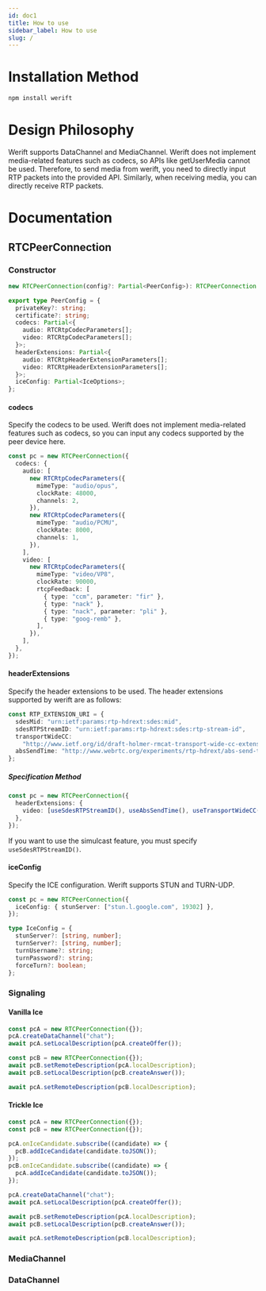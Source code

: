 ```yaml
---
id: doc1
title: How to use
sidebar_label: How to use
slug: /
---
```


# Installation Method

```sh
npm install werift
```

# Design Philosophy

Werift supports DataChannel and MediaChannel.
Werift does not implement media-related features such as codecs, so APIs like getUserMedia cannot be used. Therefore, to send media from werift, you need to directly input RTP packets into the provided API. Similarly, when receiving media, you can directly receive RTP packets.

# Documentation

## RTCPeerConnection

### Constructor

```typescript
new RTCPeerConnection(config?: Partial<PeerConfig>): RTCPeerConnection

export type PeerConfig = {
  privateKey?: string;
  certificate?: string;
  codecs: Partial<{
    audio: RTCRtpCodecParameters[];
    video: RTCRtpCodecParameters[];
  }>;
  headerExtensions: Partial<{
    audio: RTCRtpHeaderExtensionParameters[];
    video: RTCRtpHeaderExtensionParameters[];
  }>;
  iceConfig: Partial<IceOptions>;
};
```

#### codecs

Specify the codecs to be used.
Werift does not implement media-related features such as codecs, so you can input any codecs supported by the peer device here.

```typescript
const pc = new RTCPeerConnection({
  codecs: {
    audio: [
      new RTCRtpCodecParameters({
        mimeType: "audio/opus",
        clockRate: 48000,
        channels: 2,
      }),
      new RTCRtpCodecParameters({
        mimeType: "audio/PCMU",
        clockRate: 8000,
        channels: 1,
      }),
    ],
    video: [
      new RTCRtpCodecParameters({
        mimeType: "video/VP8",
        clockRate: 90000,
        rtcpFeedback: [
          { type: "ccm", parameter: "fir" },
          { type: "nack" },
          { type: "nack", parameter: "pli" },
          { type: "goog-remb" },
        ],
      }),
    ],
  },
});
```

#### headerExtensions

Specify the header extensions to be used.
The header extensions supported by werift are as follows:

```typescript
const RTP_EXTENSION_URI = {
  sdesMid: "urn:ietf:params:rtp-hdrext:sdes:mid",
  sdesRTPStreamID: "urn:ietf:params:rtp-hdrext:sdes:rtp-stream-id",
  transportWideCC:
    "http://www.ietf.org/id/draft-holmer-rmcat-transport-wide-cc-extensions-01",
  absSendTime: "http://www.webrtc.org/experiments/rtp-hdrext/abs-send-time",
};
```

##### Specification Method

```typescript
const pc = new RTCPeerConnection({
  headerExtensions: {
    video: [useSdesRTPStreamID(), useAbsSendTime(), useTransportWideCC()],
  },
});
```

If you want to use the simulcast feature, you must specify `useSdesRTPStreamID()`.

#### iceConfig

Specify the ICE configuration.
Werift supports STUN and TURN-UDP.

```typescript
const pc = new RTCPeerConnection({
  iceConfig: { stunServer: ["stun.l.google.com", 19302] },
});

type IceConfig = {
  stunServer?: [string, number];
  turnServer?: [string, number];
  turnUsername?: string;
  turnPassword?: string;
  forceTurn?: boolean;
};
```

### Signaling

#### Vanilla Ice

```typescript
const pcA = new RTCPeerConnection({});
pcA.createDataChannel("chat");
await pcA.setLocalDescription(pcA.createOffer());

const pcB = new RTCPeerConnection({});
await pcB.setRemoteDescription(pcA.localDescription);
await pcB.setLocalDescription(pcB.createAnswer());

await pcA.setRemoteDescription(pcB.localDescription);
```

#### Trickle Ice

```typescript
const pcA = new RTCPeerConnection({});
const pcB = new RTCPeerConnection({});

pcA.onIceCandidate.subscribe((candidate) => {
  pcB.addIceCandidate(candidate.toJSON());
});
pcB.onIceCandidate.subscribe((candidate) => {
  pcA.addIceCandidate(candidate.toJSON());
});

pcA.createDataChannel("chat");
await pcA.setLocalDescription(pcA.createOffer());

await pcB.setRemoteDescription(pcA.localDescription);
await pcB.setLocalDescription(pcB.createAnswer());

await pcA.setRemoteDescription(pcB.localDescription);
```

### MediaChannel

### DataChannel
